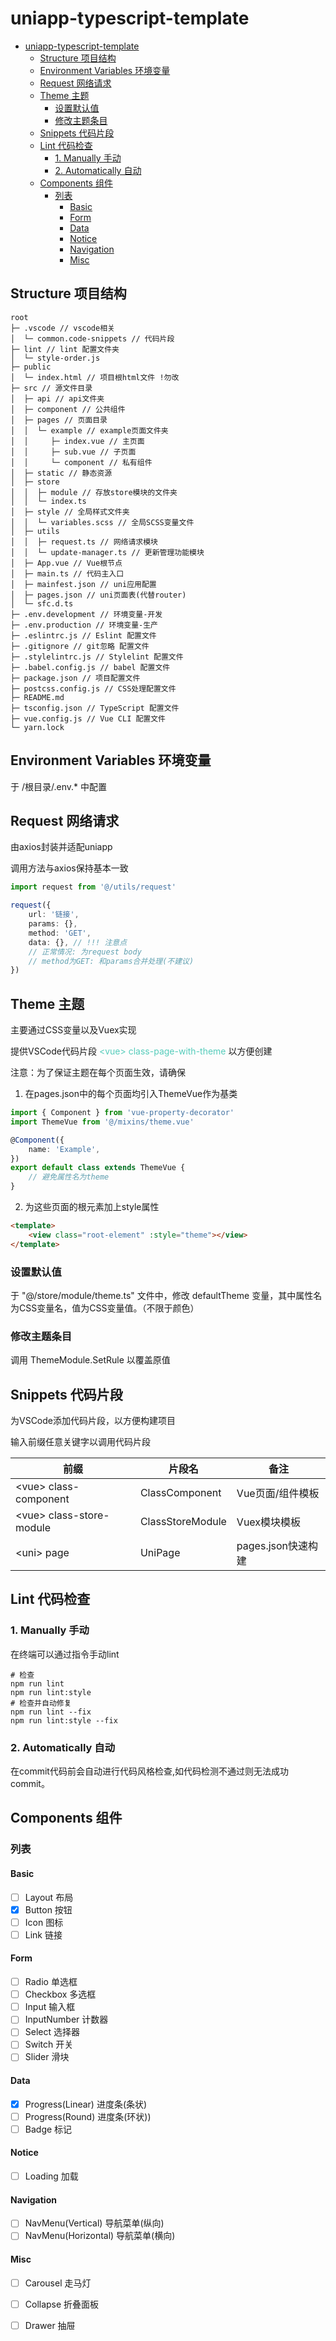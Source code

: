 # uniapp-typescript-template

- [uniapp-typescript-template](#uniapp-typescript-template)
  - [Structure 项目结构](#structure-%e9%a1%b9%e7%9b%ae%e7%bb%93%e6%9e%84)
  - [Environment Variables 环境变量](#environment-variables-%e7%8e%af%e5%a2%83%e5%8f%98%e9%87%8f)
  - [Request 网络请求](#request-%e7%bd%91%e7%bb%9c%e8%af%b7%e6%b1%82)
  - [Theme 主题](#theme-%e4%b8%bb%e9%a2%98)
    - [设置默认值](#%e8%ae%be%e7%bd%ae%e9%bb%98%e8%ae%a4%e5%80%bc)
    - [修改主题条目](#%e4%bf%ae%e6%94%b9%e4%b8%bb%e9%a2%98%e6%9d%a1%e7%9b%ae)
  - [Snippets 代码片段](#snippets-%e4%bb%a3%e7%a0%81%e7%89%87%e6%ae%b5)
  - [Lint 代码检查](#lint-%e4%bb%a3%e7%a0%81%e6%a3%80%e6%9f%a5)
    - [1. Manually 手动](#1-manually-%e6%89%8b%e5%8a%a8)
    - [2. Automatically 自动](#2-automatically-%e8%87%aa%e5%8a%a8)
  - [Components 组件](#components-%e7%bb%84%e4%bb%b6)
    - [列表](#%e5%88%97%e8%a1%a8)
      - [Basic](#basic)
      - [Form](#form)
      - [Data](#data)
      - [Notice](#notice)
      - [Navigation](#navigation)
      - [Misc](#misc)

## Structure 项目结构

```
root
├─ .vscode // vscode相关
│  └─ common.code-snippets // 代码片段
├─ lint // lint 配置文件夹
│  └─ style-order.js
├─ public
│  └─ index.html // 项目根html文件 !勿改
├─ src // 源文件目录
│  ├─ api // api文件夹
│  ├─ component // 公共组件
│  ├─ pages // 页面目录
│  │  └─ example // example页面文件夹
│  │     ├─ index.vue // 主页面
│  │     ├─ sub.vue // 子页面
│  │     └─ component // 私有组件 
│  ├─ static // 静态资源
│  ├─ store
│  │  ├─ module // 存放store模块的文件夹
│  │  └─ index.ts
│  ├─ style // 全局样式文件夹
│  │  └─ variables.scss // 全局SCSS变量文件
│  ├─ utils
│  │  ├─ request.ts // 网络请求模块
│  │  └─ update-manager.ts // 更新管理功能模块
│  ├─ App.vue // Vue根节点
│  ├─ main.ts // 代码主入口 
│  ├─ mainfest.json // uni应用配置
│  ├─ pages.json // uni页面表(代替router)
│  └─ sfc.d.ts
├─ .env.development // 环境变量-开发 
├─ .env.production // 环境变量-生产
├─ .eslintrc.js // Eslint 配置文件
├─ .gitignore // git忽略 配置文件
├─ .stylelintrc.js // Stylelint 配置文件
├─ .babel.config.js // babel 配置文件
├─ package.json // 项目配置文件
├─ postcss.config.js // CSS处理配置文件
├─ README.md
├─ tsconfig.json // TypeScript 配置文件
├─ vue.config.js // Vue CLI 配置文件
└─ yarn.lock
```

## Environment Variables 环境变量

于 /根目录/.env.* 中配置

## Request 网络请求

由axios封装并适配uniapp

调用方法与axios保持基本一致

```typescript
import request from '@/utils/request'

request({
    url: '链接',
    params: {},
    method: 'GET',
    data: {}, // !!! 注意点
    // 正常情况: 为request body
    // method为GET: 和params合并处理(不建议)
})
```

## Theme 主题

主要通过CSS变量以及Vuex实现

提供VSCode代码片段<font color="#55ccbb"> \<vue> class-page-with-theme</font> 以方便创建

注意：为了保证主题在每个页面生效，请确保

1. 在pages.json中的每个页面均引入ThemeVue作为基类

```typescript
import { Component } from 'vue-property-decorator'
import ThemeVue from '@/mixins/theme.vue'

@Component({
    name: 'Example',
})
export default class extends ThemeVue {
    // 避免属性名为theme
}
```

2. 为这些页面的根元素加上style属性
```html
<template>
    <view class="root-element" :style="theme"></view>
</template>
```

### 设置默认值

于 "@/store/module/theme.ts" 文件中，修改 defaultTheme 变量，其中属性名为CSS变量名，值为CSS变量值。（不限于颜色）

### 修改主题条目

调用 ThemeModule.SetRule 以覆盖原值

## Snippets 代码片段

为VSCode添加代码片段，以方便构建项目

输入前缀任意关键字以调用代码片段

| 前缀                      | 片段名           | 备注               |
| ------------------------- | ---------------- | ------------------ |
| \<vue> class-component    | ClassComponent   | Vue页面/组件模板   |
| \<vue> class-store-module | ClassStoreModule | Vuex模块模板       |
| \<uni> page               | UniPage          | pages.json快速构建 |

## Lint 代码检查

### 1. Manually 手动

在终端可以通过指令手动lint
```
# 检查
npm run lint
npm run lint:style
# 检查并自动修复
npm run lint --fix
npm run lint:style --fix
```

### 2. Automatically 自动

在commit代码前会自动进行代码风格检查,如代码检测不通过则无法成功commit。

## Components 组件

### 列表

#### Basic
- [ ] Layout 布局
- [x] Button 按钮
- [ ] Icon 图标
- [ ] Link 链接

#### Form

- [ ] Radio 单选框
- [ ] Checkbox 多选框
- [ ] Input 输入框
- [ ] InputNumber 计数器
- [ ] Select 选择器
- [ ] Switch 开关
- [ ] Slider 滑块

#### Data

- [x] Progress(Linear) 进度条(条状)
- [ ] Progress(Round) 进度条(环状))
- [ ] Badge 标记

#### Notice

- [ ] Loading 加载
 
#### Navigation

- [ ] NavMenu(Vertical) 导航菜单(纵向)
- [ ] NavMenu(Horizontal) 导航菜单(横向)

#### Misc

- [ ] Carousel 走马灯
- [ ] Collapse 折叠面板
- [ ] Drawer 抽屉

